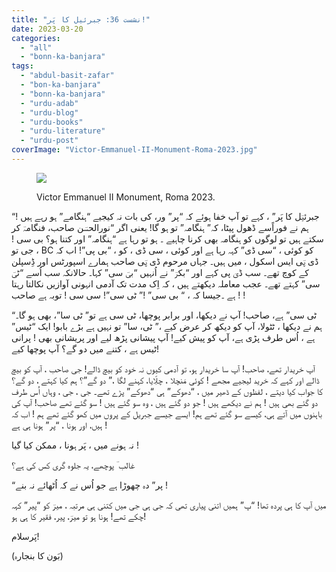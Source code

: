 ```yaml
---
title: "نشست 36: جبرئیل کا پَر!"
date: 2023-03-20
categories: 
  - "all"
  - "bonn-ka-banjara"
tags: 
  - "abdul-basit-zafar"
  - "bon-ka-banjara"
  - "bonn-ka-banjara"
  - "urdu-adab"
  - "urdu-blog"
  - "urdu-books"
  - "urdu-literature"
  - "urdu-post"
coverImage: "Victor-Emmanuel-II-Monument-Roma-2023.jpg"
---
```


<figure>

![](images/Victor-Emmanuel-II-Monument-Roma-2023-225x300.jpg)

<figcaption>

Victor Emmanuel II Monument, Roma 2023.

</figcaption>

</figure>

“جبرئیؔل کا پَر” ، کہے تو آپ خفا ہوئے کہ “پر” ور، کی بات نہ کیجیے “ہنگامے” ہو رہے ہیں ! ہم نے فوراًسے ڈھول پیٹا، کہ” ہنگامہ” تو ہو گا! یعنی اگر “نورالحسؔن صاحب، فنگامہؔ کر سکتے ہیں تو لوگوں کو ہنگامہ بھی کرنا چاہیے ۔ ہو تو رہا ہے “ہنگامہ” اور کتنا ہو؟ بی سی ! ، جی تو BC کو کوئی ، “سی ڈی” کہہ رہا ہے اور کوئی ، سی ڈی ، کو ، “بی پی”! اب کہ ڈی پؔی ایس اسکول ، میں ہیں۔ جہاں مرحوم ڈی پؔی صاحب ہمارے اسپورٹس اور ڈِسپلن کے کوچ تھے۔ سب ڈیؔ پی کہے اور “بکرؔ” نے اُنہیں “بیؔ سی” کہا۔ حالانکہ سب اُسے “ٹیؔ سی” کہتے تھے۔ عجب معاملہ دیکھتے ہیں ، کہ اِک مدت تک آدمی انہونی آوازیں نکالتا رہتا ہے ۔جیسا کہ ، “ بی سی” !” ٹی سی”! سی سی ! توبہ ہے صاحب ! !

“ٹی سی” ہے، صاحب! آپ نے دیکھا، اور برابر پوچھا، ٹی سی ہے تو” ٹی سا”، بھی ہو گا۔ ہم نے دیکھا ، ٹٹولا، آپ کو دیکھ کر عرض کیے ،” ٹی، سا” تو نہیں ہے بڑے بابو! ایک “ٹیس” ہے ، اُس طرف پڑی ہے، آپ کو پیش کیے! آپ پیشانی پڑھ لیے اور پریشانی بھی ! پرانی ٹیس ہے ، کتنے میں دو گے؟ آپ پوچھا کیے!

آپ خریدار تھے، صاحب! آپ سا خریدار ہو، تو آدمی کیوں نہ خود کو بیچ ڈالے! جی صاحب ، آپ کو بیچ ڈالے اور کہے کہ خرید لیجیے مجھے ! کوئی مَنچلا ، چلِّایا، کہنے لگا ،” دو گے”؟ ہم کیا کہتے ، دو گے؟ کا جواب کیا دیتے ، لفظوں کے ڈھیر میں ، “دھوکے” ہی “دھوکے” پڑے تھے۔ جی ، جی ، وہاں اُس طرف دو گئے بھی ہیں ! ہم نے دیکھے ہیں ! جو دو گئے ہیں ، وہ سو گئے ہیں ! سو گئے تھے صاحب! آپ کی باہنوں میں آتے ہی، کیسے سو گئے تھے ہم! ایسے جیسے جبریل کے پروں میں کھو گئے تھے ہم ! اب کہ ہیں، اور ہونا ، “پر” ہونا ہی ہے !

نہ ہونے میں ، پَر ہونا ، ممکن کیا گیا !

غالب ؔ پوچھے، یہ جلوہ گری کس کی ہے؟

“پر” دہ چھوڑا ہے جو اُس نے کہ اُٹھائے نہ بنے !

میں آپ کا ہی پردہ تھا! “پ” ہمیں اتنی پیاری تھی کہ جی ہی جی میں کتنی ہی مرتبہ ، میرؔ کو “پیر” کہہ چکے تھے! ہونا ہو تو میرؔ، پیر، فقیر کا ہی ہو!

پَرسلام!

(بَون کا بنجارہ)
